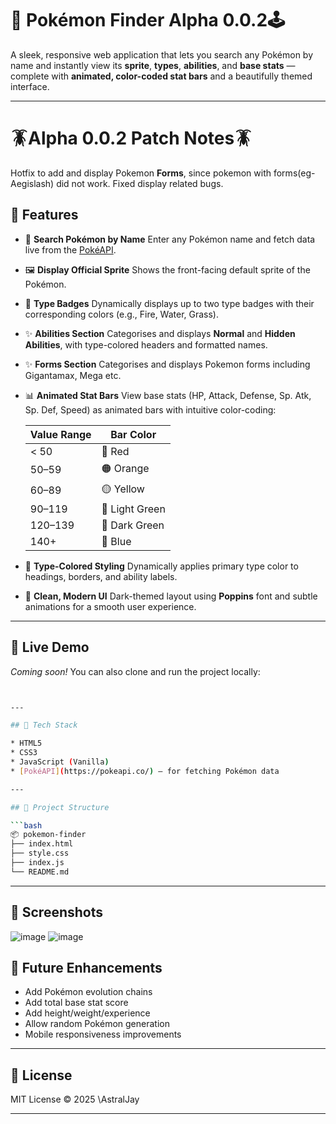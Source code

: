 

# 🧬 Pokémon Finder Alpha 0.0.2🕹️

A sleek, responsive web application that lets you search any Pokémon by name and instantly view its **sprite**, **types**, **abilities**, and **base stats** — complete with **animated, color-coded stat bars** and a beautifully themed interface.


---
# 🪳Alpha 0.0.2 Patch Notes🪳

Hotfix to add and display Pokemon **Forms**, since pokemon with forms(eg- Aegislash) did not work.
Fixed display related bugs.


## 🌟 Features

* 🔎 **Search Pokémon by Name**
  Enter any Pokémon name and fetch data live from the [PokéAPI](https://pokeapi.co/).

* 🖼️ **Display Official Sprite**
  Shows the front-facing default sprite of the Pokémon.

* 🧪 **Type Badges**
  Dynamically displays up to two type badges with their corresponding colors (e.g., Fire, Water, Grass).

* ✨ **Abilities Section**
  Categorises and displays **Normal** and **Hidden Abilities**, with type-colored headers and formatted names.
  
* ✨ **Forms Section**
  Categorises and displays Pokemon forms including Gigantamax, Mega etc.


* 📊 **Animated Stat Bars**
  View base stats (HP, Attack, Defense, Sp. Atk, Sp. Def, Speed) as animated bars with intuitive color-coding:

  | Value Range | Bar Color      |
  | ----------- | -------------- |
  | < 50        | 🔴 Red         |
  | 50–59       | 🟠 Orange      |
  | 60–89       | 🟡 Yellow      |
  | 90–119      | 💚 Light Green |
  | 120–139     | 💚 Dark Green  |
  | 140+        | 🔵 Blue        |

* 🌈 **Type-Colored Styling**
  Dynamically applies primary type color to headings, borders, and ability labels.

* 🎨 **Clean, Modern UI**
  Dark-themed layout using **Poppins** font and subtle animations for a smooth user experience.

---

## 🚀 Live Demo

*Coming soon!* You can also clone and run the project locally:

```bash


---

## 🧰 Tech Stack

* HTML5
* CSS3
* JavaScript (Vanilla)
* [PokéAPI](https://pokeapi.co/) – for fetching Pokémon data

---

## 📁 Project Structure

```bash
📦 pokemon-finder
├── index.html
├── style.css
├── index.js
└── README.md
```

---

## 📸 Screenshots
![image](https://github.com/user-attachments/assets/7dda277a-a52f-478a-aff0-080a43cfd11c)
![image](https://github.com/user-attachments/assets/f13e0017-2ae5-4368-8ee5-2329252cd5c0)




## 📝 Future Enhancements

* Add Pokémon evolution chains
* Add total base stat score
* Add height/weight/experience
* Allow random Pokémon generation
* Mobile responsiveness improvements

---

## 📜 License

MIT License © 2025 \AstralJay

---
